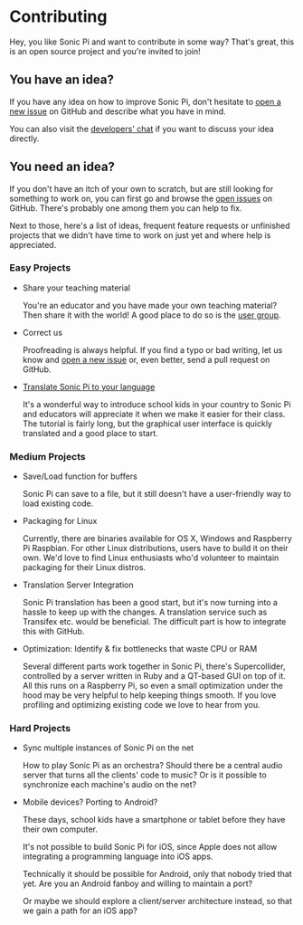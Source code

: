 # Contributing

Hey, you like Sonic Pi and want to contribute in some way?
That's great, this is an open source project and you're invited to join!

## You have an idea?

If you have any idea on how to improve Sonic Pi, don't hesitate to
[open a new issue](https://github.com/samaaron/sonic-pi/issues) on
GitHub and describe what you have in mind.

You can also visit the
[developers' chat](https://gitter.im/samaaron/sonic-pi) if you want
to discuss your idea directly.

## You need an idea?

If you don't have an itch of your own to scratch, but are still looking
for something to work on, you can first go and browse the
[open issues](https://github.com/samaaron/sonic-pi/issues) on GitHub.
There's probably one among them you can help to fix.

Next to those, here's a list of ideas, frequent feature requests or
unfinished projects that we didn't have time to work on just yet and
where help is appreciated.

### Easy Projects

- Share your teaching material
  
  You're an educator and you have made your own teaching material?
  Then share it with the world! A good place to do so is the
  [user group](https://groups.google.com/forum/#!forum/sonic-pi).

- Correct us
  
  Proofreading is always helpful. If you find a typo or bad writing,
  let us know and [open a new issue](https://github.com/samaaron/sonic-pi/issues)
  or, even better, send a pull request on GitHub.
  
- [Translate Sonic Pi to your language](https://github.com/samaaron/sonic-pi/blob/master/TRANSLATION.md)
  
  It's a wonderful way to introduce school kids in your country to
  Sonic Pi and educators will appreciate it when we make it easier for
  their class. The tutorial is fairly long, but the graphical user
  interface is quickly translated and a good place to start.

### Medium Projects

- Save/Load function for buffers
  
  Sonic Pi can save to a file, but it still doesn't have a user-friendly
  way to load existing code.

- Packaging for Linux

  Currently, there are binaries available for OS X, Windows and
  Raspberry Pi Raspbian. For other Linux distributions, users have to
  build it on their own. We'd love to find Linux enthusiasts who'd
  volunteer to maintain packaging for their Linux distros.
  
- Translation Server Integration
  
  Sonic Pi translation has been a good start, but it's now turning into
  a hassle to keep up with the changes. A translation service such as
  Transifex etc. would be beneficial. The difficult part is how to
  integrate this with GitHub.

- Optimization: Identify & fix bottlenecks that waste CPU or RAM
  
  Several different parts work together in Sonic Pi, there's
  Supercollider, controlled by a server written in Ruby and
  a QT-based GUI on top of it. All this runs on a Raspberry Pi, so even
  a small optimization under the hood may be very helpful to help
  keeping things smooth. If you love profiling and optimizing existing
  code we love to hear from you.
  
### Hard Projects

- Sync multiple instances of Sonic Pi on the net
  
  How to play Sonic Pi as an orchestra? Should there be a central
  audio server that turns all the clients' code to music? Or is it
  possible to synchronize each machine's audio on the net?
  
- Mobile devices? Porting to Android?
  
  These days, school kids have a smartphone or tablet before they have
  their own computer.
  
  It's not possible to build Sonic Pi for iOS, since Apple does not
  allow integrating a programming language into iOS apps.
  
  Technically it should be possible for Android, only that nobody
  tried that yet. Are you an Android fanboy and willing to maintain a
  port?
  
  Or maybe we should explore a client/server architecture instead, so
  that we gain a path for an iOS app?
